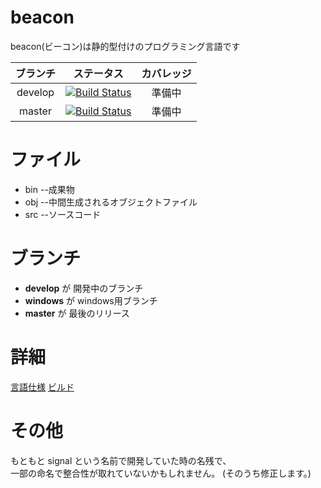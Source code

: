 # beacon
beacon(ビーコン)は静的型付けのプログラミング言語です

| ブランチ  | ステータス |カバレッジ|
|:---:|:---:|:---:|
|develop |[![Build Status](https://travis-ci.org/desktopgame/beacon.svg?branch=develop)](https://travis-ci.org/desktopgame/beacon) |準備中|
|master |[![Build Status](https://travis-ci.org/desktopgame/beacon.svg?branch=master)](https://travis-ci.org/desktopgame/beacon) |準備中|


# ファイル
* bin --成果物
* obj --中間生成されるオブジェクトファイル
* src --ソースコード

# ブランチ
* **develop** が 開発中のブランチ
* **windows** が windows用ブランチ
* **master** が 最後のリリース

# 詳細
[言語仕様](./beacon/doc/user/spec.md)
[ビルド](./beacon/doc/develop/build.md)

# その他
もともと signal という名前で開発していた時の名残で、  
一部の命名で整合性が取れていないかもしれません。
(そのうち修正します。)

